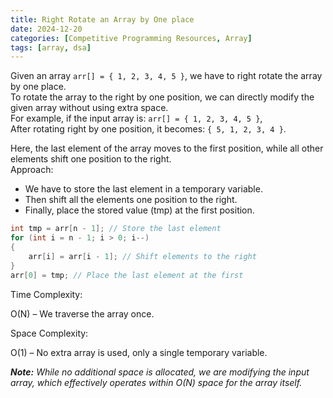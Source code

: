```yaml
---
title: Right Rotate an Array by One place
date: 2024-12-20
categories: [Competitive Programming Resources, Array]
tags: [array, dsa]
---
```


Given an array `arr[] = { 1, 2, 3, 4, 5 }`, we have to right rotate the array by one place.\
To rotate the array to the right by one position, we can directly modify the given array without using extra space.\
For example, if the input array is: `arr[] = { 1, 2, 3, 4, 5 }`,\
After rotating right by one position, it becomes: `{ 5, 1, 2, 3, 4 }`.

Here, the last element of the array moves to the first position, while all other elements shift one position to the right.\
Approach:

- We have to store the last element in a temporary variable.
- Then shift all the elements one position to the right.
- Finally, place the stored value (tmp) at the first position.

```cpp
int tmp = arr[n - 1]; // Store the last element
for (int i = n - 1; i > 0; i--) 
{
    arr[i] = arr[i - 1]; // Shift elements to the right
}
arr[0] = tmp; // Place the last element at the first
```

Time Complexity:

O(N) – We traverse the array once.

Space Complexity:

O(1) – No extra array is used, only a single temporary variable.

***Note:** While no additional space is allocated, we are modifying the input array, which effectively operates within O(N) space for the array itself.*